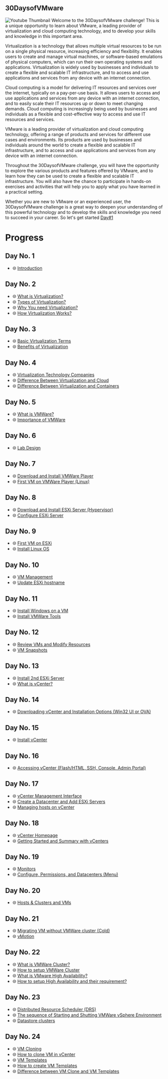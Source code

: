 ## 30DaysofVMware
![Youtube Thumbnail](https://user-images.githubusercontent.com/25264755/210189408-d98ff5c7-345a-4438-a87c-646b6df08072.jpg)
Welcome to the 30DaysofVMware challenge! This is a unique opportunity to learn about VMware, a leading provider of virtualization and cloud computing technology, and to develop your skills and knowledge in this important area.

Virtualization is a technology that allows multiple virtual resources to be run on a single physical resource, increasing efficiency and flexibility. It enables users to create and manage virtual machines, or software-based emulations of physical computers, which can run their own operating systems and applications. Virtualization is widely used by businesses and individuals to create a flexible and scalable IT infrastructure, and to access and use applications and services from any device with an internet connection.

Cloud computing is a model for delivering IT resources and services over the internet, typically on a pay-per-use basis. It allows users to access and use applications and services from any device with an internet connection, and to easily scale their IT resources up or down to meet changing demands. Cloud computing is increasingly being used by businesses and individuals as a flexible and cost-effective way to access and use IT resources and services.

VMware is a leading provider of virtualization and cloud computing technology, offering a range of products and services for different use cases and environments. Its products are used by businesses and individuals around the world to create a flexible and scalable IT infrastructure, and to access and use applications and services from any device with an internet connection.

Throughout the 30DaysofVMware challenge, you will have the opportunity to explore the various products and features offered by VMware, and to learn how they can be used to create a flexible and scalable IT infrastructure. You will also have the chance to participate in hands-on exercises and activities that will help you to apply what you have learned in a practical setting.

Whether you are new to VMware or an experienced user, the 30DaysofVMware challenge is a great way to deepen your understanding of this powerful technology and to develop the skills and knowledge you need to succeed in your career. So let's get started [Day#1](https://github.com/BxtGeek/30daysofVMware/blob/main/Days/Day@01.md)

# Progress

## **Day No. 1**
- 🌐 [Introduction](Days/Day@01.md)

## **Day No. 2**
- 🌐 [What is Virtualization?](Days/Day@02.md)
- 🌐 [Types of Virtualization?](Days/Day@02.md)
- 🌐 [Why You need Virtualization?](Days/Day@02.md)
- 🌐 [How Virtualization Works?](Days/Day@02.md)

## **Day No. 3**
- 🌐 [Basic Virtualization Terms](Days/Day@03.md)
- 🌐 [Benefits of Virtualization](Days/Day@03.md)

## **Day No. 4**
- 🌐 [Virtualization Technology Companies](Days/Day@04.md)
- 🌐 [Difference Between Virtualization and Cloud](Days/Day@04.md)
- 🌐 [Difference Between Virtualization and Containers](Days/Day@04.md)

## **Day No. 5**
- 🌐 [What is VMWare?](Days/Day@05.md)
- 🌐 [Importance of VMWare](Days/Day@05.md)

## **Day No. 6**
- 🌐 [Lab Design](Days/Day@06.md)

## **Day No. 7**
- 🌐 [Download and Install VMWare Player](Days/Day@07.md)
- 🌐 [First VM on VMWare Player (Linux)](Days/Day@07.md)

## **Day No. 8**
- 🌐 [Download and Install ESXi Server (Hypervisor)](Days/Day@08.md)
- 🌐 [Configure ESXi Server](Days/Day@08.md)

## **Day No. 9**
- 🌐 [First VM on ESXi](Days/Day@09.md)
- 🌐 [Install Linux OS](Days/Day@09.md)

## **Day No. 10**
- 🌐 [VM Management](Days/Day@10.md)
- 🌐 [Update ESXi hostname](Days/Day@10.md)

## **Day No. 11**
- 🌐 [Install Windows on a VM](Days/Day@11.md)
- 🌐 [Install VMWare Tools](Days/Day@11.md)

## **Day No. 12**
- 🌐 [Review VMs and Modify Resources](Days/Day@12.md)
- 🌐 [VM Snapshots](Days/Day@12.md)

## **Day No. 13**
- 🌐 [Install 2nd ESXi Server](Days/Day@13.md)
- 🌐 [What is vCenter?](Days/Day@13.md)

## **Day No. 14**
- 🌐 [Downloading vCenter and Installation Options (Win32 UI or OVA)](Days/Day@14.md)

## **Day No. 15**
- 🌐 [Install vCenter](Days/Day@15.md)

## **Day No. 16**
- 🌐 [Accessing vCenter (Flash/HTML, SSH, Console, Admin Portal)](Days/Day@16.md)

## **Day No. 17**
- 🌐 [vCenter Management Interface](Days/Day@17.md)
- 🌐 [Create a Datacenter and Add ESXi Servers](Days/Day@17.md)
- 🌐 [Managing hosts on vCenter](Days/Day@17.md)

## **Day No. 18**
- 🌐 [vCenter Homepage](Days/Day@18.md)
- 🌐 [Getting Started and Summary with vCenters](Days/Day@18.md)

## **Day No. 19**
- 🌐 [Monitors](Days/Day@19.md)
- 🌐 [Configure, Permissions, and Datacenters (Menu)](Days/Day@19.md)

## **Day No. 20**
- 🌐 [Hosts & Clusters and VMs](Days/Day@20.md)

## **Day No. 21**
- 🌐 [Migrating VM without VMWare cluster (Cold)](Days/Day@21.md)
- 🌐 [vMotion](Days/Day@21.md)

## **Day No. 22**
- 🌐 [What is VMWare Cluster?](Days/Day@22.md)
- 🌐 [How to setup VMWare Cluster](Days/Day@22.md)
- 🌐 [What is VMware High Availability?](Days/Day@22.md)
- 🌐 [How to setup High Availability and their requirement?](Days/Day@22.md)

## **Day No. 23**
- 🌐 [Distributed Resource Scheduler (DRS)](Days/Day@23.md)
- 🌐 [The sequence of Starting and Shutting VMWare vSphere Environment](Days/Day@23.md)
- 🌐 [Datastore clusters](Days/Day@23.md)

## **Day No. 24**
- 🌐 [VM Cloning](Days/Day@24.md)
- 🌐 [How to clone VM in vCenter](Days/Day@24.md)
- 🌐 [VM Templates](Days/Day@24.md)
- 🌐 [How to create VM Templates](Days/Day@24.md)
- 🌐 [Difference between VM Clone and VM Templates](Days/Day@24.md)

